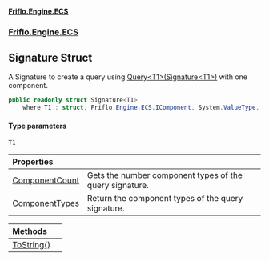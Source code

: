 #### [Friflo.Engine.ECS](index.md 'index')
### [Friflo.Engine.ECS](Friflo.Engine.ECS.md 'Friflo.Engine.ECS')

## Signature<T1> Struct

A Signature to create a query using [Query&lt;T1&gt;(Signature&lt;T1&gt;)](EntityStoreBase.Query_T1_(Signature_T1_).md 'Friflo.Engine.ECS.EntityStoreBase.Query<T1>(Friflo.Engine.ECS.Signature<T1>)') with one component.

```csharp
public readonly struct Signature<T1>
    where T1 : struct, Friflo.Engine.ECS.IComponent, System.ValueType, System.ValueType
```
#### Type parameters

<a name='Friflo.Engine.ECS.Signature_T1_.T1'></a>

`T1`

| Properties | |
| :--- | :--- |
| [ComponentCount](Signature_T1_.ComponentCount.md 'Friflo.Engine.ECS.Signature<T1>.ComponentCount') | Gets the number component types of the query signature. |
| [ComponentTypes](Signature_T1_.ComponentTypes.md 'Friflo.Engine.ECS.Signature<T1>.ComponentTypes') | Return the component types of the query signature. |

| Methods | |
| :--- | :--- |
| [ToString()](Signature_T1_.ToString().md 'Friflo.Engine.ECS.Signature<T1>.ToString()') | |
